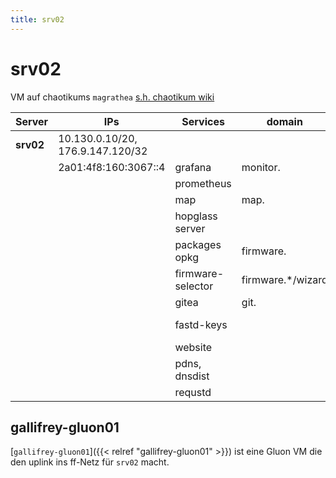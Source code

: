 ```yaml
---
title: srv02
---
```


# srv02

VM auf chaotikums `magrathea` [s.h. chaotikum wiki](https://wiki.chaotikum.org/infrastruktur:server:magrathea)

| Server    | IPs                              | Services          | domain             | Port | Pfad                                                        |
| --------- | -------------------------------- | ----------------- | ------------------ | ---- | ----------------------------------------------------------- |
| **srv02** | 10.130.0.10/20, 176.9.147.120/32 |                   |                    |      |                                                             |
|           | 2a01:4f8:160:3067::4             | grafana           | monitor.           | 3000 |                                                             |
|           |                                  | prometheus        |                    | 9090 |                                                             |
|           |                                  | map               | map.               |      | /var/www/hopglass                                           |
|           |                                  | hopglass server   |                    | 4000 | ~hopglass/hopglass-server                                   |
|           |                                  | packages opkg     | firmware.          |      | /var/www/firmware                                           |
|           |                                  | firmware-selector | firmware.\*/wizard |      | /var/www/firmware-selector                                  |
|           |                                  | gitea             | git.               | 3001 | /home/git                                                   |
|           |                                  | fastd-keys        |                    |      | https://git.luebeck.freifunk.net/FreifunkLuebeck/fastd-keys |
|           |                                  | website           |                    |      | /var/www/luebeck.freifunk.net                               |
|           |                                  | pdns, dnsdist     |                    | 53   | /var/lib/powerdns/zones                                     |
|           |                                  | requstd           |                    |      |                                                             |

## gallifrey-gluon01

[`gallifrey-gluon01`]({{< relref "gallifrey-gluon01" >}}) ist eine Gluon VM die den uplink ins ff-Netz für `srv02` macht.
